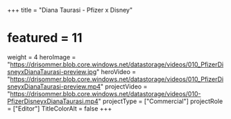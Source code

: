 +++
title = "Diana Taurasi - Pfizer x Disney"
# featured = 11
weight = 4
heroImage = "https://drisommer.blob.core.windows.net/datastorage/videos/010_PfizerDisneyxDianaTaurasi-preview.jpg"
heroVideo = "https://drisommer.blob.core.windows.net/datastorage/videos/010_PfizerDisneyxDianaTaurasi-preview.mp4"
projectVideo = "https://drisommer.blob.core.windows.net/datastorage/videos/010-PfizerDisneyxDianaTaurasi.mp4"
projectType = ["Commercial"]
projectRole = ["Editor"]
TitleColorAlt = false
+++
